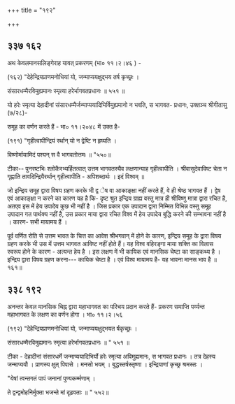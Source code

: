 +++
title = "१९२"

+++


## ३३७ १६२
अथ केवलमानसलिङ्गेराह यावत् प्रकरणम् (भा० ११।२।४६ ) - 

(१६२) "देहेन्द्रियप्राणमनोधियां यो, जन्माप्ययक्षुद्भय तर्ष कृच्छ्रः । 

संसारधम्मैरविमुह्यमानः स्मृत्या हरेर्भागवतप्रधानः ॥ ५५१ ॥ 

यो हरेः स्मृत्या देहादीनां संसारधम्मैर्जन्माप्ययादिभिर्विमुह्यमानो न भवति, स भागवत- प्रधानः, उक्तञ्च श्रीगीतासु (७/२८)- 

समूह का वर्णन करते हैं - भा० ११।२०४८ में उक्त है- 

(१९१) "गृहीत्वापीन्द्रियं रर्थान् यो न द्वेष्टि न हृष्यति । 

विष्णोर्मायामिदं पश्यन् स वै भागवतोत्तमः ॥ "५५०॥ 

टीका-- पुनरष्टभिः श्लोकैरभ्यर्हितत्वात् उत्तम भागवतस्यैव लक्षणान्याह गृहीत्वापीति । श्रीवासुदेवाविष्ट चेता न गृह्णाति तावदिन्द्रियैरर्थान् गृहीत्वापीति - अपिशब्दार्थः । इदं विश्वम् ॥ 

जो इन्द्रिय समूह द्वारा विषय ग्रहण करके भी द्व ेष वा आकाङ्क्षा नहीं करते हैं, वे ही श्रेष्ठ भागवत हैं । द्वेष एवं आकाङ्क्षा न करने का कारण यह है कि- दृष्ट श्रुत इन्द्रिय ग्राह्य वस्तु मात्र ही श्रीविष्णु मात्रा द्वारा रचित है, अतएव इस में हेय उपादेय कुछ भी नहीं है । जिस प्रकार एक उपादान द्वारा निम्मित विभिन्न वस्तु समूह उपादान गत पार्थक्य नहीं है, उस प्रकार माया द्वारा रचित विश्व में हेय उपादेय बुद्धि करने की सम्भावना नहीं है । कारण- सभी मायामय हैं । 

पूर्व वर्णित रोति से उत्तम भावत के चित्त का आवेश श्रीभगवान् में होने के कारण, इन्द्रिय समूह के द्वारा विषय ग्रहण करके भी उस में उत्तम भागवत आविष्ट नहीं होते हैं। यह विश्व वहिरङ्गा माया शक्ति का विलास स्वरूप होने के कारण - अत्यन्त हेय है । इस लक्षण में भी कायिक एवं मानसिक चेष्टा का साङ्कथ्य है । इन्द्रिय द्वारा विषय ग्रहण करना--- कायिक चेष्टा है । एवं विश्व मायामय है- यह भावना मानस भाव है ॥ १६१॥ 


## ३३८ १९२
अनन्तर केवल मानसिक चिह्न द्वारा महाभागवत का परिचय प्रदान करते हैं- प्रकरण समाप्ति पर्य्यन्त महाभागवत के लक्षण का वर्णन होगा । भा० ११।२।५६ 

(१९२) "देहेन्द्रियप्राणमनोधियां यो, जन्माप्ययक्षुद्भयत र्षकृच्छ्रः । 

संसारधम्मैरविमुह्यमानः स्मृत्या हरेर्भागवतप्रधानः ॥ " ५५१ ॥ 

टीका - देहादीनां संसारधर्मे जन्माप्ययादिभिर्यो हरेः स्मृत्या अविमुह्यमानः, स भागवत प्रधानः । तत्र देहस्य जन्माप्ययौ । प्राणस्य क्षुत् पिपासे । मनसो भयम् । बुद्धस्तर्षस्तृष्णा । इन्द्रियाणां कृच्छ्र श्रमस्तः । 



"येषां त्वन्तगतं पापं जनानां पुण्यकर्म्मणाम् । 

ते द्वन्द्वमोहनिर्मुक्ता भजन्ते मां दृढ़वताः ॥ " ५५२॥ 

